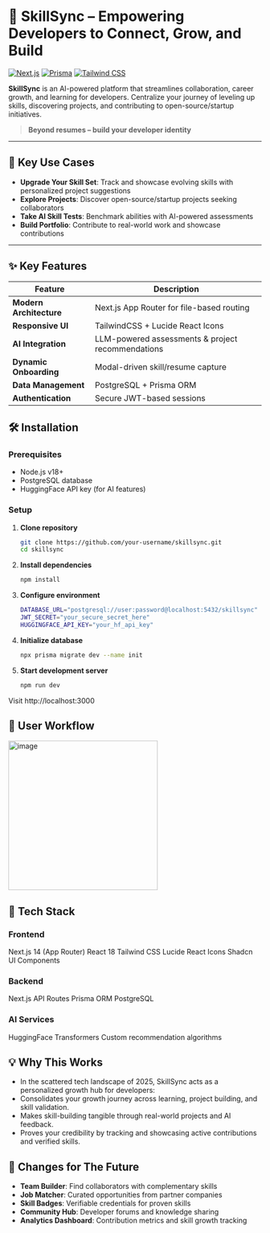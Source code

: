 # 🧠 SkillSync – Empowering Developers to Connect, Grow, and Build

[![Next.js](https://img.shields.io/badge/Next.js-13.0+-000000?logo=next.js)](https://nextjs.org/)
[![Prisma](https://img.shields.io/badge/Prisma-5.0+-2D3748?logo=prisma)](https://prisma.io/)
[![Tailwind CSS](https://img.shields.io/badge/Tailwind_CSS-3.0+-06B6D4?logo=tailwind-css)](https://tailwindcss.com/)

**SkillSync** is an AI-powered platform that streamlines collaboration, career growth, and learning for developers. Centralize your journey of leveling up skills, discovering projects, and contributing to open-source/startup initiatives.

> **Beyond resumes – build your developer identity**

---

## 🚀 Key Use Cases

- **Upgrade Your Skill Set**: Track and showcase evolving skills with personalized project suggestions
- **Explore Projects**: Discover open-source/startup projects seeking collaborators
- **Take AI Skill Tests**: Benchmark abilities with AI-powered assessments
- **Build Portfolio**: Contribute to real-world work and showcase contributions
---

## ✨ Key Features

| Feature                 | Description                                       |
|-------------------------|---------------------------------------------------|
| **Modern Architecture** | Next.js App Router for file-based routing         |
| **Responsive UI**       | TailwindCSS + Lucide React Icons                  |                
| **AI Integration**      | LLM-powered assessments & project recommendations |
| **Dynamic Onboarding**  | Modal-driven skill/resume capture                 |
| **Data Management**     | PostgreSQL + Prisma ORM                           |
| **Authentication**      | Secure JWT-based sessions                         |


## 🛠️ Installation

### Prerequisites
- Node.js v18+
- PostgreSQL database
- HuggingFace API key (for AI features)

### Setup
1. **Clone repository**
   ```bash
   git clone https://github.com/your-username/skillsync.git
   cd skillsync

2. **Install dependencies**
    ```bash
    npm install

3. **Configure environment**
   ```bash
   DATABASE_URL="postgresql://user:password@localhost:5432/skillsync"
   JWT_SECRET="your_secure_secret_here"
   HUGGINGFACE_API_KEY="your_hf_api_key"

4. **Initialize database**
    ```bash
    npx prisma migrate dev --name init

5. **Start development server**
    ```bash
    npm run dev
Visit http://localhost:3000

## 🔄 User Workflow
<img width="297" alt="image" src="https://github.com/user-attachments/assets/ae99c679-bda2-48b7-9d54-e8de26932934" />


## 🧱 Tech Stack

### Frontend
Next.js 14 (App Router)
React 18
Tailwind CSS
Lucide React Icons
Shadcn UI Components

### Backend
Next.js API Routes
Prisma ORM
PostgreSQL

### AI Services
HuggingFace Transformers
Custom recommendation algorithms

## 💡 Why This Works
- In the scattered tech landscape of 2025, SkillSync acts as a personalized growth hub for developers:
- Consolidates your growth journey across learning, project building, and skill validation.
- Makes skill-building tangible through real-world projects and AI feedback.
- Proves your credibility by tracking and showcasing active contributions and verified skills.

## 🔮 Changes for The Future

- **Team Builder**: Find collaborators with complementary skills
- **Job Matcher**: Curated opportunities from partner companies
- **Skill Badges**: Verifiable credentials for proven skills
- **Community Hub**: Developer forums and knowledge sharing
- **Analytics Dashboard**: Contribution metrics and skill growth tracking
